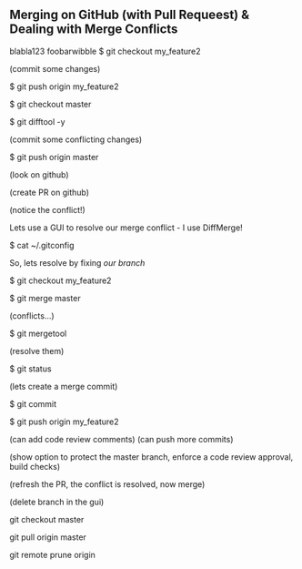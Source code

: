 ## Merging on GitHub (with Pull Requeest) & Dealing with Merge Conflicts ##
blabla123
foobarwibble
$ git checkout my_feature2

(commit some changes)

$ git push origin my_feature2

$ git checkout master

$ git difftool -y

(commit some conflicting changes)

$ git push origin master

(look on github)

(create PR on github)

(notice the conflict!)

Lets use a GUI to resolve our merge conflict - I use DiffMerge!

$ cat ~/.gitconfig

So, lets resolve by fixing *our branch*

$ git checkout my_feature2

$ git merge master

(conflicts...)

$ git mergetool

(resolve them)

$ git status

(lets create a merge commit)

$ git commit

$ git push origin my_feature2

(can add code review comments)
(can push more commits)

(show option to protect the master branch, enforce a code review approval, build checks) 

(refresh the PR, the conflict is resolved, now merge)

(delete branch in the gui)

git checkout master

git pull origin master

git remote prune origin
